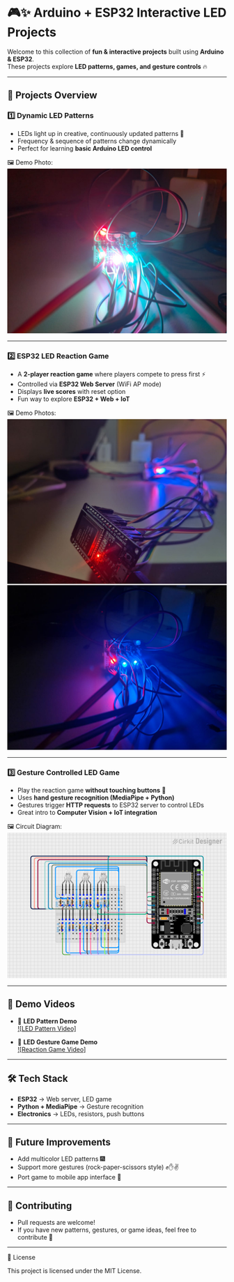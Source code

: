 # 🎮✨ Arduino + ESP32 Interactive LED Projects  

Welcome to this collection of **fun & interactive projects** built using **Arduino & ESP32**.  
These projects explore **LED patterns, games, and gesture controls** 🔥  

---

## 📌 Projects Overview  

### 1️⃣ Dynamic LED Patterns  
- LEDs light up in creative, continuously updated patterns 🌈  
- Frequency & sequence of patterns change dynamically  
- Perfect for learning **basic Arduino LED control**  

🖼️ Demo Photo:  
![Pattern Test](led_pattern/pattern_test.jpg)  

---

### 2️⃣ ESP32 LED Reaction Game  
- A **2-player reaction game** where players compete to press first ⚡  
- Controlled via **ESP32 Web Server** (WiFi AP mode)  
- Displays **live scores** with reset option  
- Fun way to explore **ESP32 + Web + IoT**  

🖼️ Demo Photos:  
![LED Game Pic 1](led_reaction_game/led_game_pic2.jpg)  
![LED Game Pic 2](led_reaction_game/led_game_test.jpg)  

---

### 3️⃣ Gesture Controlled LED Game  
- Play the reaction game **without touching buttons** 🙌  
- Uses **hand gesture recognition (MediaPipe + Python)**  
- Gestures trigger **HTTP requests** to ESP32 server to control LEDs  
- Great intro to **Computer Vision + IoT integration**  

🖼️ Circuit Diagram:  
![Circuit Diagram](circuit_image.png)  

---

## 🎥 Demo Videos  

- 🔹 **LED Pattern Demo**  
  [![LED Pattern Video]](led_pattern/test_video.mp4)  

- 🔹 **LED Gesture Game Demo**  
  [![Reaction Game Video]](led_gesture_controlled/demo_video.mp4)

---

## 🛠️ Tech Stack  

- **ESP32** → Web server, LED game  
- **Python + MediaPipe** → Gesture recognition  
- **Electronics** → LEDs, resistors, push buttons  

---

## 🌟 Future Improvements

- Add multicolor LED patterns 🎆
- Support more gestures (rock-paper-scissors style) ✊✋✌️
- Port game to mobile app interface 📱

---

## 🤝 Contributing

- Pull requests are welcome!
- If you have new patterns, gestures, or game ideas, feel free to contribute 🚀

---

📜 License

This project is licensed under the MIT License.
